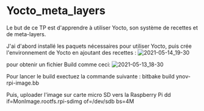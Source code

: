 # Yocto_meta_layers

Le but de ce TP est d'apprendre à utiliser Yocto, son système de recettes et de meta-layers.

J'ai d'abord installé les paquets nécessaires pour utiliser Yocto, puis crée l'environnement de Yocto en ajoutant des recettes :
![2021-05-14_19-30](https://user-images.githubusercontent.com/72147223/118409199-7be03c80-b689-11eb-807b-0b7fdcc09cce.png)

pour obtenir un fichier Build comme ceci: 
![2021-05-13_18-30](https://user-images.githubusercontent.com/72147223/118409145-50f5e880-b689-11eb-894f-44af49130eb9.png)


Pour lancer le build exectuez la commande suivante : bitbake build ynov-rpi-image.bb

Puis, uploader l'image sur carte micro SD vers la Raspberry Pi
dd if=MonImage.rootfs.rpi-sdimg of=/dev/sdb bs=4M 
 
